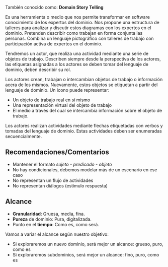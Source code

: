 También conocido como: **Domain Story Telling**

Es una herramienta o medio que nos permite transformar en software conocimiento de los expertos del dominio. Nos propone una estructura de talleres para analizar y discutir estos diagramas con los expertos en el dominio. Pretenden describir como trabajan en forma conjunta las personas. Combina un lenguaje pictográfico con talleres de trabajo con participación activa de expertos en el dominio.

Tendremos un actor, que realiza una actividad mediante una serie de objetos de trabajo. Describen siempre desde la perspectiva de los actores, las etiquetas asignadas a los actores se deben tomar del lenguaje de dominio, deben describir su rol.

Los actores crean, trabajan o intercambian objetos de trabajo o información acera de los mismos. Nuevamente, estos objetos se etiquetan a partir del lenguaje de dominio. Un icono puede representar:

- Un objeto de trabajo real en sí mismo
- Una representación virtual del objeto de trabajo
- El medio a través del cual se intercambia información sobre el objeto de trabajo.

Los actores realizan actividades mediante flechas etiquetadas con verbos y tomadas del lenguaje de dominio. Estas actividades deben ser enumeradas secuencialmente.

## Recomendaciones/Comentarios

- Mantener el formato *sujeto - predicado - objeto*
- No hay condicionales, debemos modelar más de un escenario en ese caso
- No representan un flujo de actividades
- No representan diálogos (estímulo respuesta)

## Alcance

- **Granularidad**: Gruesa, media, fina.
- **Pureza** de dominio: Pura, digitalizada.
- Punto en el **tiempo**: Como es, como será.

Vamos a variar el alcance según nuestro objetivo:

- Si exploraremos un nuevo dominio, será mejor un alcance: grueso, puro, como es
- Si exploraremos subdominios, será mejor un alcance: fino, puro, como es
